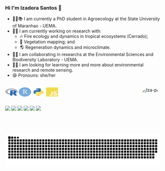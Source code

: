 ### Hi I'm Izadora Santos 👋


- 👩‍💻📚 I am currently a PhD student in Agroecology at the State University of Maranhao - UEMA.
- 🔎📝 I am currently working on research with: 
  - 🔥 Fire ecology and dynamics in tropical ecosystems (Cerrado);
  - 🌱 Vegetation mapping; and
  - 🌎 Regeneration dynamics and microclimate.
- 🐱‍👓 I am collaborating in researchs at the Environmental Sciences and Biodiversity Laboratory - UEMA.
- 🧾🤯 I am looking for learning more and more about environmental research and remote sensing.
- 😄 Pronouns: she/her


<div style="display: inline_block"><br>
  <img align="center" alt="Iza-Js" height="30" width="40" src="https://github.com/devicons/devicon/blob/master/icons/r/r-original.svg">
  <img align="center" alt="Iza-Js" height="30" width="40" src="https://github.com/devicons/devicon/blob/master/icons/rstudio/rstudio-plain.svg">
  <img align="center" alt="Iza-Python" height="30" width="40" src="https://raw.githubusercontent.com/devicons/devicon/master/icons/python/python-original.svg">
  <img align="center" alt="Iza-Js" height="30" width="40" src="https://raw.githubusercontent.com/devicons/devicon/master/icons/javascript/javascript-plain.svg">
  <img align="right" alt="Iza-pic" height="150" style="border-radius:50px;" src="https://media.discordapp.net/attachments/950171876947296268/1014917755025236118/my_emotion.png?width=585&height=585">
</div>


##

<div>
<a href="https://instagram.com/izadorasccs" target="_blank"><img src="https://img.shields.io/badge/-Instagram-%23E4405F?style=for-the-badge&logo=instagram&logoColor=white" target="_blank"></a>
<a href="https://www.twitter.com/Izadora69426047" target="_blank"><img src="https://img.shields.io/badge/Twitter-1DA1F2?style=for-the-badge&logo=twitter&logoColor=white" target="_blank"></a>
 	<a href="https://www.twitch.tv/izaland" target="_blank"><img src="https://img.shields.io/badge/Twitch-9146FF?style=for-the-badge&logo=twitch&logoColor=white" target="_blank"></a>
 <a href="https://discord.gg/IzadoraSC#2733" target="_blank"><img src="https://img.shields.io/badge/Discord-7289DA?style=for-the-badge&logo=discord&logoColor=white" target="_blank"></a> 
  <a href = "https://github.com/IzadoraSC"><img src="https://img.shields.io/badge/GitHub-100000?style=for-the-badge&logo=github&logoColor=white" target="_blank"></a>
  <a href="https://br.linkedin.com/in/izadora-santos-de-carvalho-817850141" target="_blank"><img src="https://img.shields.io/badge/-LinkedIn-%230077B5?style=for-the-badge&logo=linkedin&logoColor=white" target="_blank"></a> 

</div>
 
 ##
 
 <div align="center"> 

  ![Snake animation](https://github.com/arianacabral/arianacabral/blob/output/github-contribution-grid-snake.svg)
 
</div>
  

##

